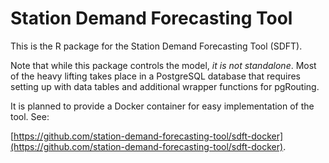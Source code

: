 # Station Demand Forecasting Tool

This is the R package for the Station Demand Forecasting Tool (SDFT).

Note that while this package controls the model, *it is not standalone*. Most of the heavy lifting takes place in a PostgreSQL database that requires setting up with data tables and additional wrapper functions for pgRouting.

It is planned to provide a Docker container for easy implementation of the tool. See:

[https://github.com/station-demand-forecasting-tool/sdft-docker](https://github.com/station-demand-forecasting-tool/sdft-docker).



